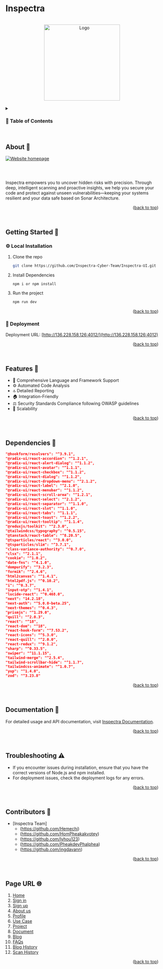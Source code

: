 # Inspectra

<a name="readme-top"></a>

<br />
<div align="center">
  <a href="http://136.228.158.126:4012/">
    <img src="./public/images/logo_round.png" alt="Logo" width="250" height="auto"/>
  </a>
</div>

<br />

<!-- TABLE OF CONTENTS -->
<details>
  <summary><h3>🔮 Table of Contents</h3></summary>
  <ol>
    <li><a href="#about">📄 About Inspectra</a></li>
    <li>
      <a href="#getting-started">🚀 Getting Started</a>
      <ul>
        <li><a href="#local-installation">⚙️ Local Installation</a></li>
        <li><a href="#deployment">🚜 Deployment</a></li>
      </ul>
    </li>
    <li><a href="#features">🎡 Features</a></li>
    <li><a href="#dependencies">📓 Dependencies</a></li>
    <li><a href="#documentation">🔖 Documentation</a></li>
    <li><a href="#contributors">👥 Contributors</a></li>
    <li><a href="#page-url">🌐 Page URL</a></li>
  </ol>
</details>

<br />

<!-- ABOUT THE PROJECT -->

## About 🔗

<a href="http://136.228.158.126:4012/">
  <img src="./public/images/homepage.png" alt="Website homepage" width="auto" height="auto"/>
</a>

<br /><br />

Inspectra empowers you to uncover hidden risks with precision. Through deep, intelligent scanning and proactive insights, we help you secure your code and protect against unseen vulnerabilities—keeping your systems resilient and your data safe based on Sonar Architecture.

<p align="right">(<a href="#readme-top">back to top</a>)</p>

<br />

<!-- GETTING STARTED -->

## Getting Started 🚀

### ⚙️ Local Installation

1. Clone the repo
   ```sh
   git clone https://github.com/Inspectra-Cyber-Team/Inspectra-UI.git
   ```
2. Install Dependencies
   ```sh
   npm i or npm install
   ```
3. Run the project
   ```sh
   npm run dev
   ```

<p align="right">(<a href="#readme-top">back to top</a>)</p>

### 🚜 Deployment

Deployment URL: [http://136.228.158.126:4012/](http://136.228.158.126:4012)

<p align="right">(<a href="#readme-top">back to top</a>)</p>

<br />

<!-- FEATURES -->

## Features 🎡

- 🔄 Comprehensive Language and Framework Support
- ⚙️ Automated Code Analysis
- 🔝 Detailed Reporting
- 🏠 Integration-Friendly
- ⚖️ Security Standards Compliance following OWASP guidelines
- 🚀 Scalability

<p align="right">(<a href="#readme-top">back to top</a>)</p>

<br />

<!-- DEPENDENCIES -->

## Dependencies 📓

```json
"@hookform/resolvers": "^3.9.1",
"@radix-ui/react-accordion": "^1.2.1",
"@radix-ui/react-alert-dialog": "^1.1.2",
"@radix-ui/react-avatar": "^1.1.1",
"@radix-ui/react-checkbox": "^1.1.2",
"@radix-ui/react-dialog": "^1.1.2",
"@radix-ui/react-dropdown-menu": "^2.1.2",
"@radix-ui/react-label": "^2.1.0",
"@radix-ui/react-menubar": "^1.1.2",
"@radix-ui/react-scroll-area": "^1.2.1",
"@radix-ui/react-select": "^2.1.2",
"@radix-ui/react-separator": "^1.1.0",
"@radix-ui/react-slot": "^1.1.0",
"@radix-ui/react-tabs": "^1.1.1",
"@radix-ui/react-toast": "^1.2.2",
"@radix-ui/react-tooltip": "^1.1.4",
"@reduxjs/toolkit": "^2.3.0",
"@tailwindcss/typography": "^0.5.15",
"@tanstack/react-table": "^8.20.5",
"@tsparticles/react": "^3.0.0",
"@tsparticles/slim": "^3.7.1",
"class-variance-authority": "^0.7.0",
"clsx": "^2.1.1",
"cookie": "^1.0.2",
"date-fns": "^4.1.0",
"dompurify": "^3.2.3",
"formik": "^2.4.6",
"html2canvas": "^1.4.1",
"html2pdf.js": "^0.10.2",
"i": "^0.3.7",
"input-otp": "^1.4.1",
"lucide-react": "^0.468.0",
"next": "14.2.18",
"next-auth": "^5.0.0-beta.25",
"next-themes": "^0.4.3",
"prismjs": "^1.29.0",
"quill": "^2.0.3",
"react": "^18",
"react-dom": "^18",
"react-hook-form": "^7.53.2",
"react-icons": "^5.3.0",
"react-quill": "^2.0.0",
"react-redux": "^9.1.2",
"sharp": "^0.33.5",
"swiper": "^11.1.15",
"tailwind-merge": "^2.5.4",
"tailwind-scrollbar-hide": "^1.1.7",
"tailwindcss-animate": "^1.0.7",
"yup": "^1.4.0",
"zod": "^3.23.8"
```

<p align="right">(<a href="#readme-top">back to top</a>)</p>

<br />

<!-- DOCUMENTATION -->

## Documentation 🔖

For detailed usage and API documentation, visit [Inspectra Documentation](http://136.228.158.126:4012/document).

<p align="right">(<a href="#readme-top">back to top</a>)</p>

<br />

<!-- TROUBLESHOOTING -->

## Troubleshooting ⚠️

- If you encounter issues during installation, ensure that you have the correct versions of Node.js and npm installed.
- For deployment issues, check the deployment logs for any errors.

<p align="right">(<a href="#readme-top">back to top</a>)</p>

<br />

<!-- CONTRIBUTORS -->

## Contributors 👥

- [Inspectra Team]
  - (https://github.com/Hemechi)
  - (https://github.com/HomPheakakvotey)
  - (https://github.com/lyhou123)
  - (https://github.com/PheakdeyPhalphea)
  - (https://github.com/ingdavann)

<p align="right">(<a href="#readme-top">back to top</a>)</p>

<br />

<!-- PAGE URL -->

## Page URL 🌐

1. [Home](http://136.228.158.126:4012/)
2. [Sign in](http://136.228.158.126:4012/login)
3. [Sign up](http://136.228.158.126:4012/signup)
4. [About us](http://136.228.158.126:4012/aboutUs)
5. [Profile](http://136.228.158.126:4012/myProfile)
6. [Use Case](http://136.228.158.126:4012/useCase)
7. [Project](http://136.228.158.126:4012/project)
8. [Document](http://136.228.158.126:4012/document)
9. [Blog](http://136.228.158.126:4012/blog)
10. [FAQs](http://136.228.158.126:4012/faq)
11. [Blog History](http://136.228.158.126:4012/blogHistory)
12. [Scan History](http://136.228.158.126:4012/scanHistory)

<p align="right">(<a href="#readme-top">back to top</a>)</p>

